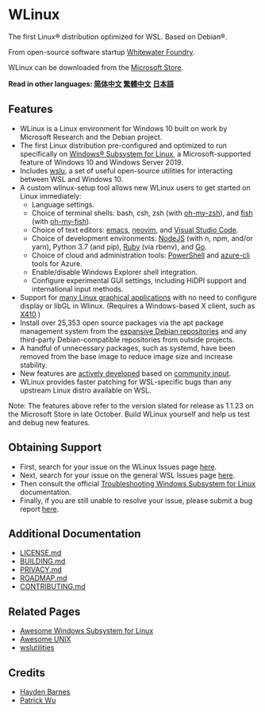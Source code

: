 # WLinux

The first Linux® distribution optimized for WSL. Based on Debian®.

From open-source software startup [Whitewater Foundry](https://whitewaterfoundry.com
).

WLinux can be downloaded from the [Microsoft Store](https://afflnk.microsoft.com/c/1291904/433017/7593?u=https%3A%2F%2Fwww.microsoft.com%2Fstore%2FproductId%2F9NV1GV1PXZ6P).

**Read in other languages: [简体中文](README.zh-hans.md) [繁體中文](README.zh-hant.md) [日本語](README.ja.md)**

## Features

- WLinux is a Linux environment for Windows 10 built on work by Microsoft Research and the Debian project.
- The first Linux distribution pre-configured and optimized to run specifically on [Windows® Subsystem for Linux](https://github.com/sirredbeard/Awesome-WSL), a Microsoft-supported feature of Windows 10 and Windows Server 2019.
- Includes [wslu](https://github.com/wslutilities/wslu), a set of useful open-source utilities for interacting between WSL and Windows 10.
- A custom wlinux-setup tool allows new WLinux users to get started on Linux immediately:
    - Language settings.
    - Choice of terminal shells: bash, csh, zsh (with [oh-my-zsh](https://ohmyz.sh/)), and [fish](https://fishshell.com/) (with [oh-my-fish](https://github.com/oh-my-fish/oh-my-fish)).
    - Choice of text editors: [emacs](https://www.gnu.org/software/emacs/), [neovim](https://neovim.io/), and [Visual Studio Code](https://code.visualstudio.com/).
    - Choice of development environments: [NodeJS](https://nodejs.org/) (with n, npm, and/or yarn), Python 3.7 (and pip), [Ruby](http://www.ruby-lang.org/) (via rbenv), and [Go](https://golang.org/).
    - Choice of cloud and administration tools: [PowerShell](https://github.com/PowerShell/PowerShell) and [azure-cli](https://github.com/Azure/azure-cli) tools for Azure.
    - Enable/disable Windows Explorer shell integration.
    - Configure experimental GUI settings, including HiDPI support and international input methods.
- Support for [many Linux graphical applications](https://github.com/ethanhs/WSL-Programs) with no need to configure display or libGL in Wlinux. (Requires a Windows-based X client, such as [X410](http://afflnk.microsoft.com/c/1291904/459838/7593?prodsku=9NLP712ZMN9Q&u=https%3A%2F%2Fwww.microsoft.com%2Fen-us%2Fstore%2Fp%2Fx410%2F9NLP712ZMN9Q).)
- Install over 25,353 open source packages via the apt package management system from the [expansive Debian repositories](https://packages.debian.org/stable/) and any third-party Debian-compatible repositories from outside projects.
- A handful of unnecessary packages, such as systemd, have been removed from the base image to reduce image size and increase stability.
- New features are [actively developed](https://github.com/WhitewaterFoundry/WLinux/pulls) based on [community input](https://github.com/WhitewaterFoundry/WLinux/issues).
- WLinux provides faster patching for WSL-specific bugs than any upstream Linux distro available on WSL.

Note: The features above refer to the version slated for release as 1.1.23 on the Microsoft Store in late October. Build WLinux yourself and help us test and debug new features. 

## Obtaining Support

- First, search for your issue on the WLinux Issues page [here](https://github.com/whitewaterfoundry/WLinux/issues).
- Next, search for your issue on the general WSL Issues page [here](https://github.com/Microsoft/WSL/issues).
- Then consult the official [Troubleshooting Windows Subsystem for Linux](https://docs.microsoft.com/en-us/windows/wsl/troubleshooting) documentation.
- Finally, if you are still unable to resolve your issue, please submit a bug report [here](https://github.com/WhitewaterFoundry/WLinux/issues/new?template=bug_report.md).

## Additional Documentation

- [LICENSE.md](LICENSE.md)
- [BUILDING.md](BUILDING.md)
- [PRIVACY.md](PRIVACY.md)
- [ROADMAP.md](ROADMAP.md)
- [CONTRIBUTING.md](CONTRIBUTING.md)

## Related Pages

- [Awesome Windows Subsystem for Linux](https://github.com/sirredbeard/Awesome-WSL)
- [Awesome UNIX](https://github.com/sirredbeard/Awesome-UNIX)
- [wslutilities](https://github.com/wslutilities/wslu)

## Credits

- [Hayden Barnes](https://github.com/sirredbeard)
- [Patrick Wu](https://github.com/patrick330602)
